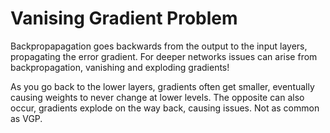 
# Vanising Gradient Problem

Backpropapagation goes backwards from the output to the input layers, propagating the error gradient. For deeper networks issues can arise from backpropagation, vanishing and exploding gradients!

As you go back to the lower layers, gradients often get smaller, eventually causing weights to never change at lower levels. The opposite can also occur, gradients explode on the way back, causing issues. Not as common as VGP.
